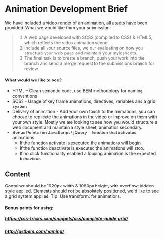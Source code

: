 # Animation Development Brief
 
We have included a video render of an animation, all assets have been provided. What we would like from your submission:
> 1. A web page developed with SCSS (compiled to CSS) & HTML5, which reflects the video animation scene.
> 2. Include all your source files, we our evaluating on how you structure your web page and maintain your stylesheets.
> 3. The final task is to create a branch, push your work into the branch and send a merge request to the submissions branch for review.

#### What would we like to see?
 -  HTML – Clean semantic code, use BEM methodology for naming conventions
 -  SCSS - Usage of key frame animations, directives, variables and a grid system
-   Delivery of animation - Add your own touch to the animations, you can choose to replicate the animations in the video or improve on them with your own style.  Mostly we are looking to see how you would structure a web document and maintain a style sheet, animation secondary.
-   Bonus Points for: JavaScript / jQuery - function that activates animations
    -    If the function activate is executed the animations will begin.
    -    If the function deactivate is executed the animations will stop.
    -    If no click functionality enabled a looping animation is the expected behaviour.

## Content 
Container should be 1920px width & 1080px height, with overflow: hidden style applied. Elements should not be absolutely positioned, we'd like to see a grid system applied. Tip: Use transform: <transform-function> for animations.

#### Bonus points for using: 
##### https://css-tricks.com/snippets/css/complete-guide-grid/
##### http://getbem.com/naming/

